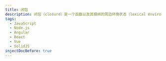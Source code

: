 ```yaml
---
title: 闭包
description: 闭包（closure）是一个函数以及其捆绑的周边环境状态（lexical environment，词法环境）的引用的组合。换而言之，闭包让开发者可以从内部函数访问外部函数的作用域。在 JavaScript 中，闭包会随着函数的创建而被同时创建。
tags:
  - JavaScript
  - Node.js
  - Angular
  - React
  - Vue
  - SolidJS
injectDocBefore: true
---
```

